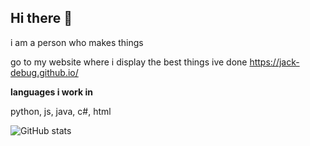 ## Hi there 👋
i am a person who makes things

go to my website where i display the best things ive done
https://jack-debug.github.io/

__languages i work in__

python, js, java, c#, html

![GitHub stats](https://github-readme-stats.vercel.app/api?username=jack-debug&show_icons=true&theme=radical)
